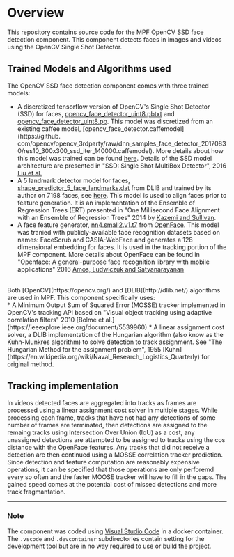 # Overview

This repository contains source code for the MPF OpenCV SSD face detection component.  This component detects faces in images and videos using
the OpenCV Single Shot Detector.

   

## Trained Models and Algorithms used

The OpenCV SSD face detection component comes with three trained models:
<br>
* A discretized tensorflow version of OpenCV's Single Shot Detector (SSD) for faces, [opencv\_face\_detector\_uint8.pbtxt](https://github.com/opencv/opencv_extra/tree/master/testdata/dnn/opencv_face_detector.pbtxt) and [opencv\_face\_detector\_uint8.pb](https://github.com/opencv/opencv_3rdparty/raw/8033c2bc31b3256f0d461c919ecc01c2428ca03b/opencv_face_detector_uint8.pb)\. This model was discretized from an existing caffee model\, \[opencv\_face\_detector\.caffemodel\]\(https://github\. com/opencv/opencv\_3rdparty/raw/dnn\_samples\_face\_detector\_20170830/res10\_300x300\_ssd\_iter\_140000\.caffemodel\)\. More details about how this model was trained can be found [here](https://github.com/opencv/opencv/blob/3.4.3/samples/dnn/face_detector/how_to_train_face_detector.txt). Details of the SSD model architecture are presented in "SSD: Single Shot MultiBox Detector", 2016 [Liu et al.](https://arxiv.org/abs/1512.02325)
* A 5 landmark detector model for faces, [shape\_predictor\_5\_face\_landmarks.dat](http://dlib.net/files/shape_predictor_5_face_landmarks.dat.bz2) from DLIB and trained by its author on 7198 faces, see [here](https://github.com/davisking/dlib-models/blob/master/README.md#shape_predictor_5_face_landmarksdatbz2). This model is used to align faces prior to feature generation. It is an implementation of the Ensemble of Regression Trees (ERT) presented in "One Millisecond Face Alignment with an Ensemble of Regression Trees" 2014 by [Kazemi and Sullivan](https://www.cv-foundation.org/openaccess/content_cvpr_2014/html/Kazemi_One_Millisecond_Face_2014_CVPR_paper.html).
* A face feature generator, [nn4.small2.v1.t7](https://storage.cmusatyalab.org/openface-models/nn4.small2.v1.t7) from [OpenFace](https://cmusatyalab.github.io/openface/). This model was tranied with publicly-available face recognition datasets based on names: FaceScrub and CASIA-WebFace and generates a 128 dimensional embedding for faces. It is used in the tracking portion of the MPF component. More details about OpenFace can be found in "Openface: A general-purpose face recognition library with mobile applications" 2016 [Amos, Ludwiczuk and Satyanarayanan](http://elijah.cs.cmu.edu/DOCS/CMU-CS-16-118.pdf)
<br>
Both [OpenCV](https://opencv.org/) and [DLIB](http://dlib.net/) algorithms are used in MPF. This component specifically uses:
<br>
* A Minimum Output Sum of Squared Error (MOSSE) tracker implemented in OpenCV's tracking API based on "Visual object tracking using adaptive correlation filters" 2010 [Bolme et al.](https://ieeexplore.ieee.org/document/5539960)
* A linear assignment cost solver, a DLIB implementation of the Hungarian algorithm (also know as the Kuhn-Munkres algorithm) to solve detection to track assignment. See "The Hungarian Method for the assignment problem", 1955 [Kuhn](https://en.wikipedia.org/wiki/Naval_Research_Logistics_Quarterly) for original method.

## Tracking implementation
In videos detected faces are aggregated into tracks as frames are processed using a linear assignment cost solver in multiple stages. While processing each frame, tracks that have not had any detections of some number of frames are terminated, then detections are assigned to the remaing tracks using Intersection Over Union (IoU) as a cost, any unassigned detections are attempted to be assigned to tracks using the cos distance with the OpenFace features. Any tracks that did not receive a detection are then continued using a MOSSE correlation tracker prediction.<br>
Since detection and feature computation are reasonably expensive operations, it can be specified that those operations are only perforemd every so often and the faster MOOSE tracker will have to fill in the gaps.  The gained speed comes at the potential cost of missed detections and more track fragmantation.

- - -

### Note

The component was coded using [Visual Studio Code](https://code.visualstudio.com/) in a docker container.  The `.vscode` and `.devcontainer` subdirectories contain setting for the development tool but are in no way required to use or build the project.